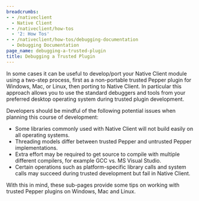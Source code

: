 ```yaml
---
breadcrumbs:
- - /nativeclient
  - Native Client
- - /nativeclient/how-tos
  - '2: How Tos'
- - /nativeclient/how-tos/debugging-documentation
  - Debugging Documentation
page_name: debugging-a-trusted-plugin
title: Debugging a Trusted Plugin
---
```


In some cases it can be useful to develop/port your Native Client module using a
two-step process, first as a non-portable trusted Pepper plugin for Windows,
Mac, or Linux, then porting to Native Client. In particular this approach allows
you to use the standard debuggers and tools from your preferred desktop
operating system during trusted plugin development.

Developers should be mindful of the following potential issues when planning
this course of development:

*   Some libraries commonly used with Native Client will not build
            easily on all operating systems.
*   Threading models differ between trusted Pepper and untrusted Pepper
            implementations.
*   Extra effort may be required to get source to compile with multiple
            different compilers, for example GCC vs. MS Visual Studio.
*   Certain operations such as platform-specific library calls and
            system calls may succeed during trusted development but fail in
            Native Client.

With this in mind, these sub-pages provide some tips on working with trusted
Pepper plugins on Windows, Mac and Linux.

